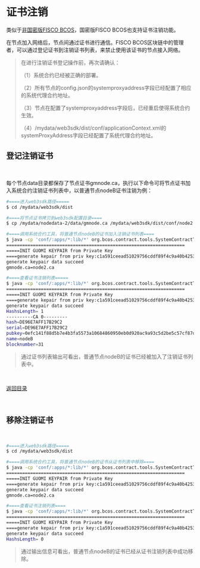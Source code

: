 # 证书注销

类似于[非国密版FISCO BCOS](manual#%E7%AC%AC%E5%85%AB%E7%AB%A0-%E8%AF%81%E4%B9%A6%E6%B3%A8%E9%94%80)，国密版FISCO BCOS也支持证书注销功能。

在节点加入网络后，节点间通过证书进行通信。FISCO BCOS区块链中的管理者，可以通过登记证书到注销证书列表，来禁止使用该证书的节点接入网络。

> 在进行注销证书登记操作前，再次请确认：
>
> （1）系统合约已经被正确的部署。
>
> （2）所有节点的config.json的systemproxyaddress字段已经配置了相应的系统代理合约地址。
>
> （3）节点在配置了systemproxyaddress字段后，已经重启使得系统合约生效。
>
> （4）/mydata/web3sdk/dist/conf/applicationContext.xml的systemProxyAddress字段已经配置了系统代理合约地址。



## 登记注销证书

<br>

每个节点data目录都保存了节点证书gmnode.ca，执行以下命令可将节点证书加入系统合约注销证书列表中，以普通节点nodeB证书注销为例：

```bash
#====进入web3sdk路径=====
$ cd /mydata/web3sdk/dist

#====将节点证书拷贝到web3sdk配置目录====
$ cp /mydata/nodedata-2/data/gmnode.ca /mydata/web3sdk/dist/conf/node2.ca

#====调用系统合约工具，将普通节点nodeB的证书加入注销证书列表====
$ java -cp 'conf/:apps/*:lib/*' org.bcos.contract.tools.SystemContractTools CAAction add node2.ca   
===================================================================
=====INIT GUOMI KEYPAIR from Private Key
====generate kepair from priv key:c1a591ceead51029756cddf89f4c9a40b4253bc53000ec15c320bf8ed516a473
generate keypair data succeed
gmnode.ca=node2.ca

#====查看证书注销列表=====
$ java -cp 'conf/:apps/*:lib/*' org.bcos.contract.tools.SystemContractTools CAAction all
===================================================================
=====INIT GUOMI KEYPAIR from Private Key
====generate kepair from priv key:c1a591ceead51029756cddf89f4c9a40b4253bc53000ec15c320bf8ed516a473
generate keypair data succeed
HashsLength= 1
----------CA 0---------
hash=DE96E7AFF17B29C2
serial=DE96E7AFF17B29C2
pubkey=0efc141f88d5b7e4b3fa5573a10684860950eb0d920ac9a93c5d2be5c57cf87d371507357805fb22992b2eedaaab495361068fbec9dabf8b881cce257b07465a
name=nodeB
blocknumber=31

```

> 通过证书列表输出可看出，普通节点nodeB的证书已经被加入了注销证书列表中。

<br>

[返回目录](#目录)

<br>


## 移除注销证书

<br>

```bash
#====进入web3sdk路径=====
$ cd /mydata/web3sdk/dist

#====调用系统合约工具，将普通节点nodeB的证书从证书列表中移除====
$ java -cp 'conf/:apps/*:lib/*' org.bcos.contract.tools.SystemContractTools CAAction remove node2.ca
===================================================================
=====INIT GUOMI KEYPAIR from Private Key
====generate kepair from priv key:c1a591ceead51029756cddf89f4c9a40b4253bc53000ec15c320bf8ed516a473
generate keypair data succeed
gmnode.ca=node2.ca

#====查看证书注销列表====
$ java -cp 'conf/:apps/*:lib/*' org.bcos.contract.tools.SystemContractTools CAAction all
===================================================================
=====INIT GUOMI KEYPAIR from Private Key
====generate kepair from priv key:c1a591ceead51029756cddf89f4c9a40b4253bc53000ec15c320bf8ed516a473
generate keypair data succeed
HashsLength= 0
```

> 通过输出信息可看出，普通节点nodeB的证书已经从证书注销列表中成功移除。
